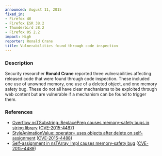 ```yaml
---
announced: August 11, 2015
fixed_in:
- Firefox 40
- Firefox ESR 38.2
- Thunderbird 38.2
- Firefox OS 2.2
impact: High
reporter: Ronald Crane
title: Vulnerabilities found through code inspection
---
```


<h3>Description</h3>

<p>Security researcher <strong>Ronald Crane</strong> reported three
vulnerabilities affecting released code that were found through code inspection.
These included one use of unowned memory, one use of a deleted object, and one
memory safety bug. These do not all have clear mechanisms to be exploited
through web content but are vulnerable if a mechanism can be found to trigger
them.
</p>

<h3>References</h3>

<ul>
  <li><a href="https://bugzilla.mozilla.org/show_bug.cgi?id=1171603">
       Overflow nsTSubstring::ReplacePrep causes memory-safety bugs in string
library</a>
(<a href="http://cve.mitre.org/cgi-bin/cvename.cgi?name=CVE-2015-4487"
class="ex-ref">CVE-2015-4487</a>)</li>
  <li><a href="https://bugzilla.mozilla.org/show_bug.cgi?id=1176270">
        StyleAnimationValue::operator= uses objects after delete on
self-assignment</a>
(<a href="http://cve.mitre.org/cgi-bin/cvename.cgi?name=CVE-2015-4488"
class="ex-ref">CVE-2015-4488</a>)</li>
  <li><a href="https://bugzilla.mozilla.org/show_bug.cgi?id=1182723">
       Self-assignment in nsTArray_Impl causes memory-safety bug</a>
(<a href="http://cve.mitre.org/cgi-bin/cvename.cgi?name=CVE-2015-4489"
class="ex-ref">CVE-2015-4489</a>)</li>
</ul>

